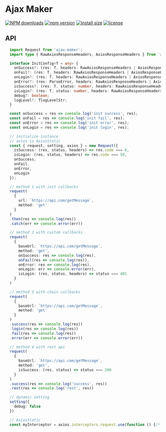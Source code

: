 # Ajax Maker

[![NPM downloads](http://img.shields.io/npm/dm/ajax-maker.svg?style=flat-square)](https://www.npmjs.com/package/ajax-maker)
[![npm version](https://badge.fury.io/js/ajax-maker.svg)](https://badge.fury.io/js/ajax-maker)
[![install size](https://packagephobia.now.sh/badge?p=ajax-maker)](https://packagephobia.now.sh/result?p=ajax-maker)
[![license](http://img.shields.io/npm/l/ajax-maker.svg)](https://github.com/BobbyLH/ajax-maker/blob/master/LICENSE)

## API
```ts
  import Request from 'ajax-maker';
  import type { RawAxiosResponseHeaders, AxiosResponseHeaders } from 'axios';

  interface InitConfig<T = any> {
    onSuccess?: (res: T, headers: RawAxiosResponseHeaders | AxiosResponseHeaders) => any;
    onFail?: (res: T, headers: RawAxiosResponseHeaders | AxiosResponseHeaders) => any;
    onLogin?: (res: T, headers: RawAxiosResponseHeaders | AxiosResponseHeaders) => any;
    onError?: (res: ParseError, headers: RawAxiosResponseHeaders | AxiosResponseHeaders) => any;
    isSuccess?: (res: T, status: number, headers: RawAxiosResponseHeaders | AxiosResponseHeaders) => boolean;
    isLogin?: (res: T, status: number, headers: RawAxiosResponseHeaders | AxiosResponseHeaders) => boolean;
    debug?: boolean;
    logLevel?: TlogLevelStr;
  }

  const onSuccess = res => console.log('init success', res);
  const onFail = res => console.log('init fail', res);
  const onError = res => console.log('init error', res);
  const onLogin = res => console.log('init login', res);

  // initialize instance
  // axios is AxiosStatic
  const { request, setting, axios } = new Request({
    isSuccess: (res, status, headers) => res.code === 0,
    isLogin: (res, status, headers) => res.code === 50,
    onSuccess,
    onFail,
    onError,
    onLogin
  });

  // method 1 with init callbacks
  request(
    {
      url: `https://api.com/getMessage`,
      method: 'get'
    }
  )
  .then(res => console.log(res))
  .catch(err => console.error(err))

  // method 2 with custom callbacks
  request(
    {
      baseUrl: `https://api.com/getMessage`,
      method: 'get',
      onSuccess: res => console.log(res),
      onFail(res => console.log(res)),
      onError: res => console.log(res),
      onLogin: err => console.error(err),
      isLogin: (res, status, headers) => status === 401
    }
  )

  // method 3 with chain callbacks
  request(
    {
      baseUrl: `https://api.com/getMessage`,
      method: 'get'
    }
  )
  .success(res => console.log(res))
  .login(res => console.log(res))
  .fail(res => console.log(res))
  .error(err => console.error(err))

  // method 4 with rest api
  request(
    {
      baseUrl: `https://api.com/getMessage`,
      method: 'get',
      isSuccess: (res, status) => status === 200
    }
  )
  .success(res => console.log('success', res))
  .rest(res => console.log('rest', res))

  // dynamic setting
  setting({
    debug: false
  })

  // AxiosStatic
  const myInterceptor = axios.interceptors.request.use(function () {/*...*/});
```




